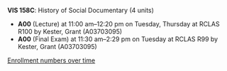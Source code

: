 **VIS 158C**: History of Social Documentary (4 units)

- **A00** (Lecture) at 11:00 am–12:20 pm on Tuesday, Thursday at RCLAS R100 by Kester, Grant (A03703095)
- **A00** (Final Exam) at 11:30 am–2:29 pm on Tuesday at RCLAS R99 by Kester, Grant (A03703095)

[Enrollment numbers over time](./VIS158C.tsv)

